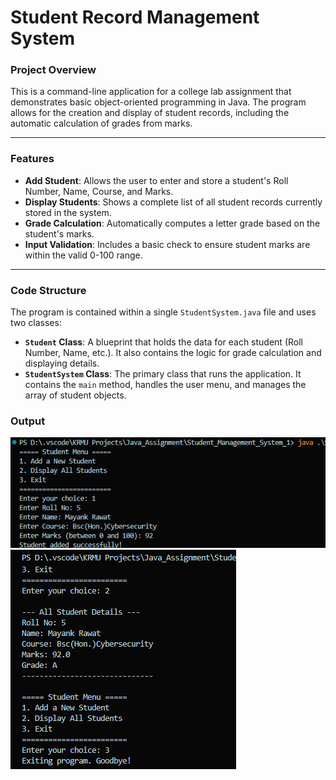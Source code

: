 # Student Record Management System

### Project Overview
This is a command-line application for a college lab assignment that demonstrates basic object-oriented programming in Java. The program allows for the creation and display of student records, including the automatic calculation of grades from marks.

***

### Features
* **Add Student**: Allows the user to enter and store a student's Roll Number, Name, Course, and Marks.
* **Display Students**: Shows a complete list of all student records currently stored in the system.
* **Grade Calculation**: Automatically computes a letter grade based on the student's marks.
* **Input Validation**: Includes a basic check to ensure student marks are within the valid 0-100 range.

***

### Code Structure
The program is contained within a single `StudentSystem.java` file and uses two classes:
* **`Student` Class**: A blueprint that holds the data for each student (Roll Number, Name, etc.). It also contains the logic for grade calculation and displaying details.
* **`StudentSystem` Class**: The primary class that runs the application. It contains the `main` method, handles the user menu, and manages the array of student objects.

### Output 
 ![Output](image.png)
 ![Output](image-1.png)